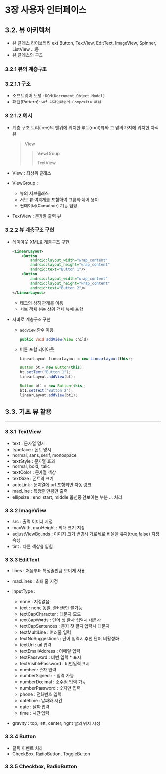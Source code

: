 # 3장  사용자 인터페이스

## 3.2. 뷰 아키텍처
- 뷰 클래스 라이브러리 ex) Button, TextView, EditText, ImageView, Spinner, ListView ...등
- 뷰 클레스의 구조

### 3.2.1 뷰의 계층구조

### 3.2.1.1 구조
- 소프트웨어 모델 : `DOM(Doccument Object Model)`
- 패턴(Pattern): `Gof 다자인패턴의 Composite 패턴`

### 3.2.1.2 예시

- 계층 구조 트리(tree)의 맨위에 위치한 루트(root)뷰와 그 밑의 가지에 위치한 자식뷰

    > View
    >> ViewGroup
    >>
    >> TextView

- View : 최상위 클래스 
- ViewGroup : 
    - 뷰의 서브클래스
    - 서브 뷰 여러개를 포함하여 그룹화 제어 용이
    - 컨테이너(Container) 기능 담당
- TextView : 문자열 출력 뷰    
                   
### 3.2.2 뷰 계층구조 구현

- 레이아웃 XML로 계층구조 구현
    
    ``` xml
    <LinearLayout>
        <Button
            android:layout_width="wrap_content"
            android:layout_height="wrap_content"
            android:text="Button 1"/>
        <Button
            android:layout_width="wrap_content"
            android:layout_height="wrap_content"
            android:text="Button 2"/>
    </LinearLayout>
    
    ```

    - 태크의 상하 관계를 이용
    - 서브 객체 뷰는 상위 객체 뷰에 포함


  
        
- 자바로 계층구조 구현
    
    - `addView` 함수 이용
        ``` java
        public void addView(View child)
        ```
    - 버튼 포함 레이아웃
        ``` java
        LinearLayout linearLayout = new LinearLayout(this);

        Button bt = new Button(this);
        bt.setText("Button 1");
        linearLayout.addView(bt);

        Button bt1 = new Button(this);
        bt1.setText("Button 2");
        linearLayout.addView(bt1);
        ```


## 3.3. 기초 뷰 활용
---

### 3.3.1 TextView 

  - text : 문자열 명시 
  - typeface : 폰트 명시
  - normal, sans, serif, monospace 
  - textStyle : 문자열 효과 
  - normal, bold, italic
  - textColor : 문자열 색상
  - textSize : 폰트의 크기
  - autoLink : 문자열에 url 포함되면 자동 링크
  - maxLine : 특정줄 만큼만 출력 
  - ellipsize : end, start, middle 옵션중 안보이는 부분 ... 처리
### 3.3.2 ImageView 

- src : 출력 이미지 지정
- maxWith, maxHeight : 최대 크기 지정
- adjustViewBounds : 이미지 크기 변경시 가로세로 비율을 유지(true,false) 지정 속성
- tint : 다른 색상을 입힘

### 3.3.3 EditText

- lines : 처음부터 특정줄만큼 보이게 사용
- maxLines : 최대 줄 지정
- inputType : 
    
    - none : 지정없음
    - text : none 동일, 줄바꿈만 불가능
    - textCapCharacter : 대문자 모드
    - textCapWords : 단어 첫 글자 입력시 대문자
    - textCapSentences : 문자 첫 글자 입력시 대문자 
    - textMultiLine : 여러줄 입력
    - textNoSuggestions : 단어 입력시 추천 단어 비활성화
    - textUri : url 입력
    - textEmailAddress : 이메일 입력
    - textPassword : 비번 입력 * 표시
    - textVisiblePassword : 비번입력 표시
    - number : 숫자 입력
    - numberSigned : - 입력 가능
    - numberDecimal : 소수점 입력 가능
    - numberPassword : 숫자만 입력
    - phone : 전화번호 입력
    - datetime : 날짜와 시간
    - date : 날짜 입력
    - time : 시간 입력  
- gravity : top, left, center, right 글의 위치 지정

### 3.3.4 Button

- 클릭 이벤트 처리 
- CheckBox, RadioButton, ToggleButton
  
### 3.3.5 Checkbox, RadioButton

 

